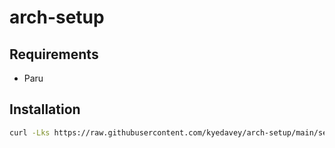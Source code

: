 # arch-setup

## Requirements

* Paru

## Installation

```bash
curl -Lks https://raw.githubusercontent.com/kyedavey/arch-setup/main/setup.sh | /bin/bash
```